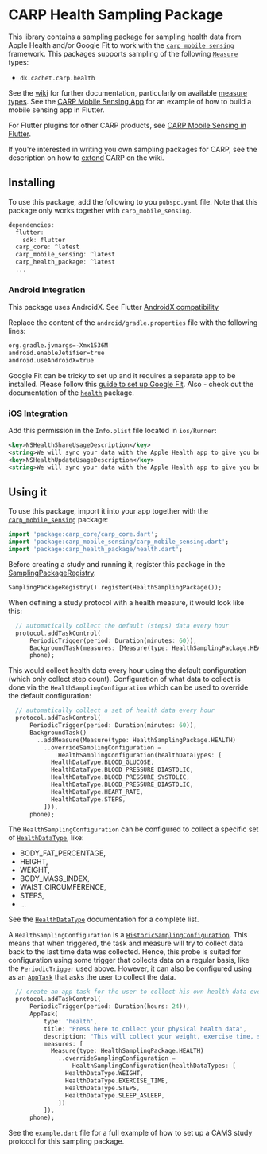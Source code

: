 # CARP Health Sampling Package

This library contains a sampling package for sampling health data from Apple Health and/or Google Fit to work with the [`carp_mobile_sensing`](https://pub.dartlang.org/packages/carp_mobile_sensing) framework.
This packages supports sampling of the following [`Measure`](https://pub.dev/documentation/carp_core/latest/carp_core_protocols/Measure-class.html) types:

* `dk.cachet.carp.health`

See the [wiki](https://github.com/cph-cachet/carp.sensing-flutter/wiki) for further documentation, particularly on available [measure types](https://github.com/cph-cachet/carp.sensing-flutter/wiki/A.-Measure-Types).
See the [CARP Mobile Sensing App](https://github.com/cph-cachet/carp.sensing-flutter/tree/master/apps/carp_mobile_sensing_app) for an example of how to build a mobile sensing app in Flutter.

For Flutter plugins for other CARP products, see [CARP Mobile Sensing in Flutter](https://github.com/cph-cachet/carp.sensing-flutter).

If you're interested in writing you own sampling packages for CARP, see the description on
how to [extend](https://github.com/cph-cachet/carp.sensing-flutter/wiki/4.-Extending-CARP-Mobile-Sensing) CARP on the wiki.

## Installing

To use this package, add the following to you `pubspc.yaml` file. Note that
this package only works together with `carp_mobile_sensing`.

`````dart
dependencies:
  flutter:
    sdk: flutter
  carp_core: ^latest
  carp_mobile_sensing: ^latest
  carp_health_package: ^latest
  ...
`````

### Android Integration

This package uses AndroidX.
See Flutter [AndroidX compatibility](https://flutter.dev/docs/development/packages-and-plugins/androidx-compatibility)

Replace the content of the `android/gradle.properties` file with the following lines:

```xml
org.gradle.jvmargs=-Xmx1536M
android.enableJetifier=true
android.useAndroidX=true
```

Google Fit can be tricky to set up and it requires a separate app to be installed.
Please follow this [guide to set up Google Fit](https://developers.google.com/fit/android/get-started).
Also - check out the documentation of the [`health`](https://pub.dev/packages/health) package.

### iOS Integration

Add this permission in the `Info.plist` file located in `ios/Runner`:

```xml
<key>NSHealthShareUsageDescription</key>
<string>We will sync your data with the Apple Health app to give you better insights</string>
<key>NSHealthUpdateUsageDescription</key>
<string>We will sync your data with the Apple Health app to give you better insights</string>
```

## Using it

To use this package, import it into your app together with the
[`carp_mobile_sensing`](https://pub.dartlang.org/packages/carp_mobile_sensing) package:

`````dart
import 'package:carp_core/carp_core.dart';
import 'package:carp_mobile_sensing/carp_mobile_sensing.dart';
import 'package:carp_health_package/health.dart';
`````

Before creating a study and running it, register this package in the
[SamplingPackageRegistry](https://pub.dartlang.org/documentation/carp_mobile_sensing/latest/runtime/SamplingPackageRegistry.html).

`````dart
SamplingPackageRegistry().register(HealthSamplingPackage());
`````

When defining a study protocol with a health measure, it would look like this:

```dart
  // automatically collect the default (steps) data every hour
  protocol.addTaskControl(
      PeriodicTrigger(period: Duration(minutes: 60)),
      BackgroundTask(measures: [Measure(type: HealthSamplingPackage.HEALTH)]),
      phone);
```

This would collect health data every hour using the default configuration (which only collect step count).
Configuration of what data to collect is done via the `HealthSamplingConfiguration` which can be used to override the default configuration:

```dart
  // automatically collect a set of health data every hour
  protocol.addTaskControl(
      PeriodicTrigger(period: Duration(minutes: 60)),
      BackgroundTask()
        ..addMeasure(Measure(type: HealthSamplingPackage.HEALTH)
          ..overrideSamplingConfiguration =
              HealthSamplingConfiguration(healthDataTypes: [
            HealthDataType.BLOOD_GLUCOSE,
            HealthDataType.BLOOD_PRESSURE_DIASTOLIC,
            HealthDataType.BLOOD_PRESSURE_SYSTOLIC,
            HealthDataType.BLOOD_PRESSURE_DIASTOLIC,
            HealthDataType.HEART_RATE,
            HealthDataType.STEPS,
          ])),
      phone);
```

The `HealthSamplingConfiguration` can be configured to collect a specific set of [`HealthDataType`](https://pub.dev/documentation/health/latest/health/HealthDataType-class.html), like:

* BODY_FAT_PERCENTAGE,
* HEIGHT,
* WEIGHT,
* BODY_MASS_INDEX,
* WAIST_CIRCUMFERENCE,
* STEPS,
* ...

See the [`HealthDataType`](https://pub.dev/documentation/health/latest/health/HealthDataType-class.html) documentation for a complete list.

A `HealthSamplingConfiguration` is a [`HistoricSamplingConfiguration`](https://pub.dev/documentation/carp_mobile_sensing/latest/domain/HistoricSamplingConfiguration-class.html).
This means that when triggered, the task and measure will try to collect data back to the last time data was collected.
Hence, this probe is suited for configuration using some trigger that collects data on a regular basis, like the `PeriodicTrigger` used above.
However, it can also be configured using as an [`AppTask`](https://pub.dev/documentation/carp_mobile_sensing/latest/domain/AppTask-class.html) that asks the user to collect the data.

```dart
  // create an app task for the user to collect his own health data every day
  protocol.addTaskControl(
      PeriodicTrigger(period: Duration(hours: 24)),
      AppTask(
          type: 'health',
          title: "Press here to collect your physical health data",
          description: "This will collect your weight, exercise time, steps, and sleep time from Apple Health.",
          measures: [
            Measure(type: HealthSamplingPackage.HEALTH)
              ..overrideSamplingConfiguration =
                  HealthSamplingConfiguration(healthDataTypes: [
                HealthDataType.WEIGHT,
                HealthDataType.EXERCISE_TIME,
                HealthDataType.STEPS,
                HealthDataType.SLEEP_ASLEEP,
              ])
          ]),
      phone);
```

See the `example.dart` file for a full example of how to set up a CAMS study protocol for this sampling package.
